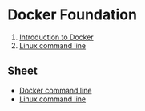 # Docker Foundation

1. [Introduction to Docker](./notes/introduction-to-docker.md)
1. [Linux command line](./notes/linux-command-line.md)

## Sheet

- [Docker command line](./notes/docker-command-line-sheet.md)
- [Linux command line](./notes/linux-command-line-sheet.md)
